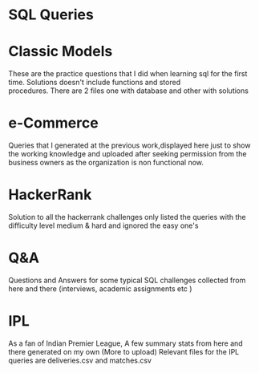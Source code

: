 #                                                            SQL Queries

# Classic Models
   These are the practice questions that I did when learning sql for the first time. Solutions doesn't include functions and stored    
   procedures. There are 2 files one with database and other with solutions
# e-Commerce
  Queries that I generated at the previous work,displayed here just to show the working knowledge and uploaded after seeking permission       from the business owners as the organization is non functional now.   
# HackerRank
  Solution to all the hackerrank challenges only listed the queries with the difficulty level medium & hard and ignored the easy one's
# Q&A 
  Questions and Answers for some typical SQL challenges collected from here and there (interviews, academic assignments etc )

# IPL 
  As a fan of Indian Premier League, A few summary stats from here and there generated on my own (More to upload)
  Relevant files for the IPL queries are deliveries.csv and matches.csv
